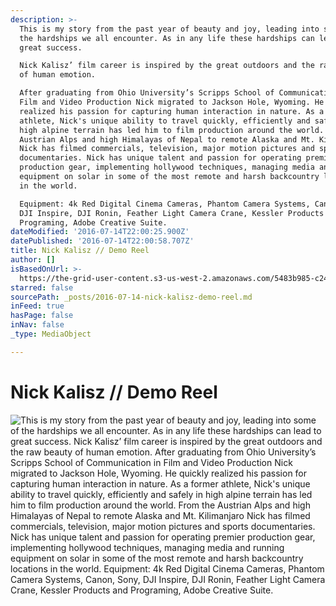 ```yaml
---
description: >-
  This is my story from the past year of beauty and joy, leading into some of
  the hardships we all encounter. As in any life these hardships can lead to
  great success.

  Nick Kalisz’ film career is inspired by the great outdoors and the raw beauty
  of human emotion.

  After graduating from Ohio University’s Scripps School of Communication in
  Film and Video Production Nick migrated to Jackson Hole, Wyoming. He quickly
  realized his passion for capturing human interaction in nature. As a former
  athlete, Nick's unique ability to travel quickly, efficiently and safely in
  high alpine terrain has led him to film production around the world. From the
  Austrian Alps and high Himalayas of Nepal to remote Alaska and Mt. Kilimanjaro
  Nick has filmed commercials, television, major motion pictures and sports
  documentaries. Nick has unique talent and passion for operating premier
  production gear, implementing hollywood techniques, managing media and running
  equipment on solar in some of the most remote and harsh backcountry locations
  in the world.

  Equipment: 4k Red Digital Cinema Cameras, Phantom Camera Systems, Canon, Sony,
  DJI Inspire, DJI Ronin, Feather Light Camera Crane, Kessler Products and
  Programing, Adobe Creative Suite.
dateModified: '2016-07-14T22:00:25.900Z'
datePublished: '2016-07-14T22:00:58.707Z'
title: Nick Kalisz // Demo Reel
author: []
isBasedOnUrl: >-
  https://the-grid-user-content.s3-us-west-2.amazonaws.com/5483b985-c249-4a87-b9b4-3f5b53ce21a9.png
starred: false
sourcePath: _posts/2016-07-14-nick-kalisz-demo-reel.md
inFeed: true
hasPage: false
inNav: false
_type: MediaObject

---
```

# Nick Kalisz // Demo Reel
![This is my story from the past year of beauty and joy, leading into some of the hardships we all encounter. As in any life these hardships can lead to great success.
Nick Kalisz’ film career is inspired by the great outdoors and the raw beauty of human emotion.
After graduating from Ohio University’s Scripps School of Communication in Film and Video Production Nick migrated to Jackson Hole, Wyoming. He quickly realized his passion for capturing human interaction in nature. As a former athlete, Nick's unique ability to travel quickly, efficiently and safely in high alpine terrain has led him to film production around the world. From the Austrian Alps and high Himalayas of Nepal to remote Alaska and Mt. Kilimanjaro Nick has filmed commercials, television, major motion pictures and sports documentaries. Nick has unique talent and passion for operating premier production gear, implementing hollywood techniques, managing media and running equipment on solar in some of the most remote and harsh backcountry locations in the world.
Equipment: 4k Red Digital Cinema Cameras, Phantom Camera Systems, Canon, Sony, DJI Inspire, DJI Ronin, Feather Light Camera Crane, Kessler Products and Programing, Adobe Creative Suite.](https://s3-us-west-2.amazonaws.com/the-grid-img/p/d8dc87766c4ebf2cecbc04a6f82d1a7610b2cbd6.png)